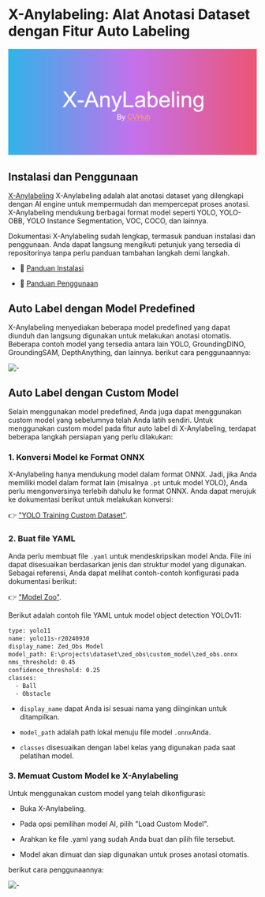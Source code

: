 # **X-Anylabeling: Alat Anotasi Dataset dengan Fitur Auto Labeling**

![-](../images/x-anylabelling/X-Anylabelling_banner.png)

## Instalasi dan Penggunaan

[X-Anylabeling](https://github.com/CVHub520/X-AnyLabeling/tree/main) X-Anylabeling adalah alat anotasi dataset yang dilengkapi dengan AI engine untuk mempermudah dan mempercepat proses anotasi. X-Anylabeling mendukung berbagai format model seperti YOLO, YOLO-OBB, YOLO Instance Segmentation, VOC, COCO, dan lainnya.

Dokumentasi X-Anylabeling sudah lengkap, termasuk panduan instalasi dan penggunaan. Anda dapat langsung mengikuti petunjuk yang tersedia di repositorinya tanpa perlu panduan tambahan langkah demi langkah.

* 🔧 [Panduan Instalasi](https://github.com/CVHub520/X-AnyLabeling/blob/main/docs/en/get_started.md)

* 🚀 [Panduan Penggunaan](https://github.com/CVHub520/X-AnyLabeling/blob/main/docs/en/user_guide.md)

## Auto Label dengan Model Predefined
X-Anylabeling menyediakan beberapa model predefined yang dapat diunduh dan langsung digunakan untuk melakukan anotasi otomatis. Beberapa contoh model yang tersedia antara lain YOLO, GroundingDINO, GroundingSAM, DepthAnything, dan lainnya. berikut cara penggunaannya:

![-](../images/x-anylabelling/x-anylabeling_demonya.gif)

## Auto Label dengan Custom Model
Selain menggunakan model predefined, Anda juga dapat menggunakan custom model yang sebelumnya telah Anda latih sendiri. Untuk menggunakan custom model pada fitur auto label di X-Anylabeling, terdapat beberapa langkah persiapan yang perlu dilakukan:
### 1. Konversi Model ke Format ONNX  
X-Anylabeling hanya mendukung model dalam format ONNX. Jadi, jika Anda memiliki model dalam format lain (misalnya ``.pt`` untuk model YOLO), Anda perlu mengonversinya terlebih dahulu ke format ONNX. Anda dapat merujuk ke dokumentasi berikut untuk melakukan konversi: 

👉 ["YOLO Training Custom Dataset"](yolo_custom_dataset.md).

### 2. Buat file YAML 
Anda perlu membuat file ``.yaml`` untuk mendeskripsikan model Anda. File ini dapat disesuaikan berdasarkan jenis dan struktur model yang digunakan. Sebagai referensi, Anda dapat melihat contoh-contoh konfigurasi pada dokumentasi berikut: 

👉 ["Model Zoo"](https://github.com/CVHub520/X-AnyLabeling/blob/main/docs/en/model_zoo.md). 

Berikut adalah contoh file YAML untuk model object detection YOLOv11:
```
type: yolo11
name: yolo11s-r20240930
display_name: Zed_Obs Model
model_path: E:\projects\dataset\zed_obs\custom_model\zed_obs.onnx
nms_threshold: 0.45
confidence_threshold: 0.25
classes:
  - Ball
  - Obstacle
```

* ``display_name`` dapat Anda isi sesuai nama yang diinginkan untuk ditampilkan.

* ``model_path`` adalah path lokal menuju file model ``.onnx``Anda.

* ``classes`` disesuaikan dengan label kelas yang digunakan pada saat pelatihan model.

### 3. Memuat Custom Model ke X-Anylabeling
Untuk menggunakan custom model yang telah dikonfigurasi:

* Buka X-Anylabeling.

* Pada opsi pemilihan model AI, pilih "Load Custom Model".

* Arahkan ke file .yaml yang sudah Anda buat dan pilih file tersebut.

* Model akan dimuat dan siap digunakan untuk proses anotasi otomatis.

berikut cara penggunaannya:

![-](../images/x-anylabelling/custom_model.gif)


